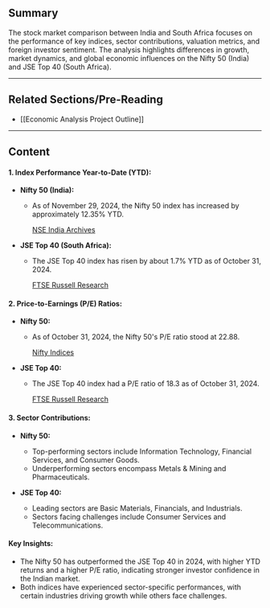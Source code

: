 
## Summary

The stock market comparison between India and South Africa focuses on the performance of key indices, sector contributions, valuation metrics, and foreign investor sentiment. The analysis highlights differences in growth, market dynamics, and global economic influences on the Nifty 50 (India) and JSE Top 40 (South Africa).

-------------------------------------------------------------------
## Related Sections/Pre-Reading
- [[Economic Analysis Project Outline]]


-------------------------------------------------------------------
## Content

#### 1. Index Performance Year-to-Date (YTD):

- **Nifty 50 (India):**
    
    - As of November 29, 2024, the Nifty 50 index has increased by approximately 12.35% YTD.
        
        [NSE India Archives](https://archives.nseindia.com/content/indices/ind_nifty50.pdf?utm_source=chatgpt.com)
        
- **JSE Top 40 (South Africa):**
    
    - The JSE Top 40 index has risen by about 1.7% YTD as of October 31, 2024.
        
        [FTSE Russell Research](https://research.ftserussell.com/Analytics/Factsheets/Home/DownloadSingleIssue?IsManual=false&issueName=J200&utm_source=chatgpt.com)
        

#### 2. Price-to-Earnings (P/E) Ratios:

- **Nifty 50:**
    
    - As of October 31, 2024, the Nifty 50's P/E ratio stood at 22.88.
        
        [Nifty Indices](https://www.niftyindices.com/Factsheet/ind_nifty50.pdf?utm_source=chatgpt.com)
        
- **JSE Top 40:**
    
    - The JSE Top 40 index had a P/E ratio of 18.3 as of October 31, 2024.
        
        [FTSE Russell Research](https://research.ftserussell.com/Analytics/Factsheets/Home/DownloadSingleIssue?IsManual=false&issueName=J200&utm_source=chatgpt.com)
        

#### 3. Sector Contributions:

- **Nifty 50:**
    
    - Top-performing sectors include Information Technology, Financial Services, and Consumer Goods.
    - Underperforming sectors encompass Metals & Mining and Pharmaceuticals.
- **JSE Top 40:**
    
    - Leading sectors are Basic Materials, Financials, and Industrials.
    - Sectors facing challenges include Consumer Services and Telecommunications.


#### Key Insights:

- The Nifty 50 has outperformed the JSE Top 40 in 2024, with higher YTD returns and a higher P/E ratio, indicating stronger investor confidence in the Indian market.
- Both indices have experienced sector-specific performances, with certain industries driving growth while others face challenges.